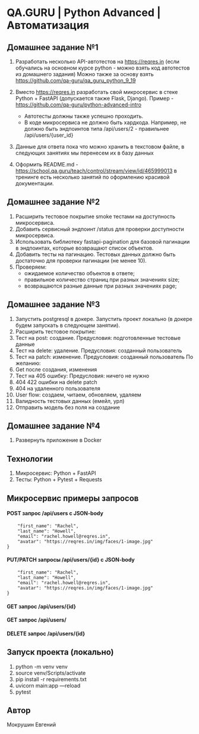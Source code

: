 # QA.GURU | Python Advanced | Автоматизация
## Домашнее задание №1

1. Разработать несколько API-автотестов на https://reqres.in (если обучались на основном курсе python - можно взять код автотестов из домашнего задания) Можно также за основу взять https://github.com/qa-guru/qa_guru_python_9_19

2. Вместо https://reqres.in разработать свой микросервис в стеке Python + FastAPI (допускается также Flask, Django).
Пример - https://github.com/qa-guru/python-advanced-intro
    - Автотесты должны также успешно проходить.
    - В коде микросервиса не должно быть хардкода. Например, не должно быть эндпоинтов типа /api/users/2 -  правильнее /api/users/{user_id}
3. Данные для ответа пока что можно хранить в текстовом файле, в следующих занятиях мы перенесем их в базу данных
4. Оформить README.md - https://school.qa.guru/teach/control/stream/view/id/465999013 в тренинге есть несколько занятий по оформлению красивой документации.

## Домашнее задание №2
1. Расширить тестовое покрытие smoke тестами на доступность микросервиса.
2. Добавить сервисный эндпоинт /status для проверки доступности микросервиса.
3. Использовать библиотеку fastapi-pagination для базовой пагинации в эндпоинтах, которые возвращают список объектов.
4. Добавить тесты на пагинацию. Тестовых данных должно быть достаточно для проверки пагинации (не менее 10).
5. Проверяем:
   - ожидаемое количество объектов в ответе;
   - правильное количество страниц при разных значениях size;
   - возвращаются разные данные при разных значениях page;

## Домашнее задание №3
1. Запустить postgresql в докере.
   Запустить проект локально (в докере будем запускать в следующем занятии).
2. Расширить тестовое покрытие:
3. Тест на post: создание. Предусловия: подготовленные тестовые данные
4. Тест на delete: удаление. Предусловия: созданный пользователь
5. Тест на patch: изменение. Предусловия: созданный пользователь
По желанию:
6. Get после создания, изменения
7. Тест на 405 ошибку: Предусловия: ничего не нужно
8. 404 422 ошибки на delete patch
9. 404 на удаленного пользователя
10. User flow: создаем, читаем, обновляем, удаляем
11. Валидность тестовых данных (емейл, урл)
12. Отправить модель без поля на создание

## Домашнее задание №4
1. Развернуть приложение в Docker

## Технологии
1. Микросервис: Python + FastAPI
2. Тесты: Python + Pytest + Requests

## Микросервис примеры запросов
#### POST запрос /api/users с JSON-body
```{
    "first_name": "Rachel",
    "last_name": "Howell",
    "email": "rachel.howell@reqres.in",
    "avatar": "https://reqres.in/img/faces/1-image.jpg"
}
```
#### PUT/PATCH запросы /api/users/{id} с JSON-body
```{
    "first_name": "Rachel",
    "last_name": "Howell",
    "email": "rachel.howell@reqres.in",
    "avatar": "https://reqres.in/img/faces/1-image.jpg"
}
```
#### GET запрос /api/users/{id}
#### GET запрос /api/users/
#### DELETE запрос /api/users/{id}

## Запуск проекта (локально)
1. python -m venv venv
2. source venv/Scripts/activate
3. pip install -r requirements.txt
4. uvicorn main:app —reload
5. pytest

## Автор 
Мокрушин Евгений

